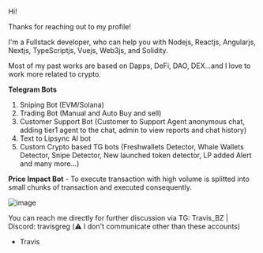 Hi!

Thanks for reaching out to my profile!

I'm a Fullstack developer, who can help you with Nodejs, Reactjs, Angularjs, Nextjs, TypeScriptjs, Vuejs, Web3js, and Solidity.

Most of my past works are based on Dapps, DeFi, DAO, DEX...and I love to work more related to crypto.

**Telegram Bots**
1. Sniping Bot (EVM/Solana)
2. Trading Bot (Manual and Auto Buy and sell)
3. Customer Support Bot (Customer to Support Agent anonymous chat, adding tier1 agent to the chat, admin to view reports and chat history)
4. Text to Lipsync AI bot
5. Custom Crypto based TG bots (Freshwallets Detector, Whale Wallets Detector, Snipe Detector, New launched token detector, LP added Alert and many more...)

**Price Impact Bot** - To execute transaction with high volume is splitted into small chunks of transaction and executed consequently.

   ![image](https://github.com/TrasherTravis/TrasherTravis/assets/69963432/7b76b97e-f6bf-4804-80e2-b74613f7c8d1)


You can reach me directly for further discussion via TG: Travis_BZ  | Discord: travisgreg (⚠️ I don't communicate other than these accounts)

- Travis

